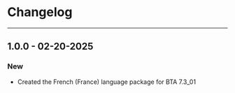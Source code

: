 # Changelog

----

## 1.0.0 - 02-20-2025

### New

* Created the French (France) language package for BTA 7.3_01
